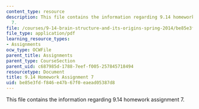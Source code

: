 ```yaml
---
content_type: resource
description: This file contains the information regarding 9.14 homework assignment
  7.
file: /courses/9-14-brain-structure-and-its-origins-spring-2014/be85e3fdf846e47b67f0eaead05387d8_MIT9_14S14_Homework7.pdf
file_type: application/pdf
learning_resource_types:
- Assignments
ocw_type: OCWFile
parent_title: Assignments
parent_type: CourseSection
parent_uid: c687985d-1788-7eef-f005-257845718494
resourcetype: Document
title: 9.14 Homework Assignment 7
uid: be85e3fd-f846-e47b-67f0-eaead05387d8
---
```

This file contains the information regarding 9.14 homework assignment 7.

